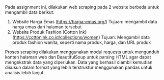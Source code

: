 Pada assignment ini, dilakukan web scraping pada 2 website berbeda untuk mengambil data berikut:

1. Website Harga Emas (https://harga-emas.org/)
   Tujuan: mengambil data harga emas dari halaman tersebut
2. Website Produk Fashion (Cotton Ink) (https://cottonink.co.id/collections/women)
   Tujuan: Mengambil data produk fashion wanita, seperti nama produk, harga, dan URL produk

Proses scraping dilakukan menggunakan modul requests untuk mengunduh konten halaman web dan BeautifulSoup untuk parsing HTML agar dapat mengekstrak data yang diperlukan. Data yang berhasil diambil kemudian disusun dalam format yang lebih terstruktur menggunakan pandas untuk analisis lebih lanjut.

